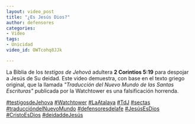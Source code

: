 ```yaml
---
layout: video_post
title: "¿Es Jesús Dios?"
author: defensores
categories:
- Video
tags:
- Unicidad
video_id: OWTcohq8JJk

---
```

La Biblia de los _testigos de Jehová_ adultera **2 Corintios 5:19** para despojar a Jesús de Su deidad. Este video demuestra, con base en el texto griego original, que la llamada _"Traducción del Nuevo Mundo de las Santas Escrituras"_ publicada por la Watchtower es una falsificación horrenda.

  
[#testigosdeJehova](https://web.facebook.com/hashtag/testigosdejehova?__eep__=6&__cft__\[0\]=AZXarne-glge8CFwLVMOXldQtwkWxHTiRvzfjDT2lpkrH60t9Ur_BzRrhhXLPeXx6rUJAR_NEpJqKZZ9rIwiRo3auDfs9gPeObeWZNKTdPjbmMx1pFxZkaSFIWM58d7lYh82-M511sQSp4bH5FX-w3cdzYqd5ojDFSHrf8d8lz_rcqlh2GRqNa2VIZLm-46BL3A&__tn__=*NK-R) [#Watchtower](https://web.facebook.com/hashtag/watchtower?__eep__=6&__cft__\[0\]=AZXarne-glge8CFwLVMOXldQtwkWxHTiRvzfjDT2lpkrH60t9Ur_BzRrhhXLPeXx6rUJAR_NEpJqKZZ9rIwiRo3auDfs9gPeObeWZNKTdPjbmMx1pFxZkaSFIWM58d7lYh82-M511sQSp4bH5FX-w3cdzYqd5ojDFSHrf8d8lz_rcqlh2GRqNa2VIZLm-46BL3A&__tn__=*NK-R) [#LaAtalaya](https://web.facebook.com/hashtag/laatalaya?__eep__=6&__cft__\[0\]=AZXarne-glge8CFwLVMOXldQtwkWxHTiRvzfjDT2lpkrH60t9Ur_BzRrhhXLPeXx6rUJAR_NEpJqKZZ9rIwiRo3auDfs9gPeObeWZNKTdPjbmMx1pFxZkaSFIWM58d7lYh82-M511sQSp4bH5FX-w3cdzYqd5ojDFSHrf8d8lz_rcqlh2GRqNa2VIZLm-46BL3A&__tn__=*NK-R) [#TdJ](https://web.facebook.com/hashtag/tdj?__eep__=6&__cft__\[0\]=AZXarne-glge8CFwLVMOXldQtwkWxHTiRvzfjDT2lpkrH60t9Ur_BzRrhhXLPeXx6rUJAR_NEpJqKZZ9rIwiRo3auDfs9gPeObeWZNKTdPjbmMx1pFxZkaSFIWM58d7lYh82-M511sQSp4bH5FX-w3cdzYqd5ojDFSHrf8d8lz_rcqlh2GRqNa2VIZLm-46BL3A&__tn__=*NK-R) [#sectas](https://web.facebook.com/hashtag/sectas?__eep__=6&__cft__\[0\]=AZXarne-glge8CFwLVMOXldQtwkWxHTiRvzfjDT2lpkrH60t9Ur_BzRrhhXLPeXx6rUJAR_NEpJqKZZ9rIwiRo3auDfs9gPeObeWZNKTdPjbmMx1pFxZkaSFIWM58d7lYh82-M511sQSp4bH5FX-w3cdzYqd5ojDFSHrf8d8lz_rcqlh2GRqNa2VIZLm-46BL3A&__tn__=*NK-R) [#traduccióndelNuevoMundo](https://web.facebook.com/hashtag/traducci%C3%B3ndelnuevomundo?__eep__=6&__cft__\[0\]=AZXarne-glge8CFwLVMOXldQtwkWxHTiRvzfjDT2lpkrH60t9Ur_BzRrhhXLPeXx6rUJAR_NEpJqKZZ9rIwiRo3auDfs9gPeObeWZNKTdPjbmMx1pFxZkaSFIWM58d7lYh82-M511sQSp4bH5FX-w3cdzYqd5ojDFSHrf8d8lz_rcqlh2GRqNa2VIZLm-46BL3A&__tn__=*NK-R) [#defensoresdelafe](https://web.facebook.com/hashtag/defensoresdelafe?__eep__=6&__cft__\[0\]=AZXarne-glge8CFwLVMOXldQtwkWxHTiRvzfjDT2lpkrH60t9Ur_BzRrhhXLPeXx6rUJAR_NEpJqKZZ9rIwiRo3auDfs9gPeObeWZNKTdPjbmMx1pFxZkaSFIWM58d7lYh82-M511sQSp4bH5FX-w3cdzYqd5ojDFSHrf8d8lz_rcqlh2GRqNa2VIZLm-46BL3A&__tn__=*NK-R) [#JesúsEsDios](https://web.facebook.com/hashtag/jes%C3%BAsesdios?__eep__=6&__cft__\[0\]=AZXarne-glge8CFwLVMOXldQtwkWxHTiRvzfjDT2lpkrH60t9Ur_BzRrhhXLPeXx6rUJAR_NEpJqKZZ9rIwiRo3auDfs9gPeObeWZNKTdPjbmMx1pFxZkaSFIWM58d7lYh82-M511sQSp4bH5FX-w3cdzYqd5ojDFSHrf8d8lz_rcqlh2GRqNa2VIZLm-46BL3A&__tn__=*NK-R) [#CristoEsDios](https://web.facebook.com/hashtag/cristoesdios?__eep__=6&__cft__\[0\]=AZXarne-glge8CFwLVMOXldQtwkWxHTiRvzfjDT2lpkrH60t9Ur_BzRrhhXLPeXx6rUJAR_NEpJqKZZ9rIwiRo3auDfs9gPeObeWZNKTdPjbmMx1pFxZkaSFIWM58d7lYh82-M511sQSp4bH5FX-w3cdzYqd5ojDFSHrf8d8lz_rcqlh2GRqNa2VIZLm-46BL3A&__tn__=*NK-R) [#deidaddeJesús](https://web.facebook.com/hashtag/deidaddejes%C3%BAs?__eep__=6&__cft__\[0\]=AZXarne-glge8CFwLVMOXldQtwkWxHTiRvzfjDT2lpkrH60t9Ur_BzRrhhXLPeXx6rUJAR_NEpJqKZZ9rIwiRo3auDfs9gPeObeWZNKTdPjbmMx1pFxZkaSFIWM58d7lYh82-M511sQSp4bH5FX-w3cdzYqd5ojDFSHrf8d8lz_rcqlh2GRqNa2VIZLm-46BL3A&__tn__=*NK-R)